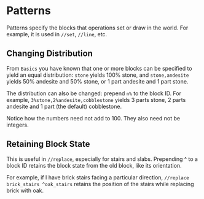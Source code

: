 # Patterns

Patterns specify the blocks that operations set or draw in the world. For example, it is used in `//set`, `//line`, etc.

## Changing Distribution

From `Basics` you have known that one or more blocks can be specified to yield an equal distribution: `stone` yields 100% stone, and `stone,andesite` yields 50% andesite and 50% stone, or 1 part andesite and 1 part stone.

The distribution can also be changed: prepend `n%` to the block ID. For example, `3%stone,2%andesite,cobblestone` yields 3 parts stone, 2 parts andesite and 1 part (the default) cobblestone.

Notice how the numbers need not add to 100. They also need not be integers.

## Retaining Block State

This is useful in `//replace`, especially for stairs and slabs. Prepending ^ to a block ID retains the block state from the old block, like its orientation.

For example, if I have brick stairs facing a particular direction, `//replace brick_stairs ^oak_stairs` retains the position of the stairs while replacing brick with oak.


